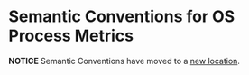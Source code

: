 # Semantic Conventions for OS Process Metrics

**NOTICE** Semantic Conventions have moved to a
[new location](http://github.com/open-telemetry/semantic-conventions).
